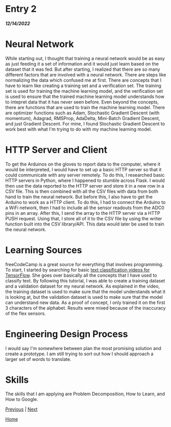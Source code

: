 # Entry 2
##### 12/14/2022

# Neural Network

While starting out, I thought that training a neural network would be as easy as just feeding it a set of information and it would just learn based on the dataset that it was fed. But after starting, I realized that there are so many different factors that are involved with a neural network. There are steps like normalizing the data which confused me at first. There are concepts that I have to learn like creating a training set and a verification set. The training set is used for training the machine learning model, and the verification set is used to ensure that the trained machine learning model understands how to intepret data that it has never seen before. Even beyond the concepts, there are functions that are used to train the machine learning model. There are optimizer functions such as Adam, Stochastic Gradient Descent (with momentum), Adagrad, RMSProp, AdaDelta, Mini-Batch Gradient Descent, and just Gradient Descent. For mine, I found Stochastic Gradient Descent to work best with what I'm trying to do with my machine learning model.

# HTTP Server and Client

To get the Arduinos on the gloves to report data to the computer, where it would be interpreted, I would have to set up a basic HTTP server so that it could communicate with any server remotely. To do this, I researched basic HTTP servers in Python, where I happened to stumble across Flask. I would then use the data reported to the HTTP server and store it in a new row in a CSV file. This is then combined with all the CSV files with data from both hand to train the neural network. But before this, I also have to get the Arduino to work as a HTTP client. To do this, I had to connect the Arduino to a WiFi network, then I had to include all the sensor readouts from the ADC0 pins in an array. After this, I send the array to the HTTP server via a HTTP PUSH request. Using that, I store all of it to the CSV file by using the writer function built into the CSV library/API. This data would later be used to train the neural network.

# Learning Sources

freeCodeCamp is a great source for everything that involves programming. To start, I started by searching for basic [text classification videos for TensorFlow](https://www.youtube.com/watch?v=VtRLrQ3Ev-U). She goes over basically all the concepts that I have used to classify text. By following this tutorial, I was able to create a training dataset and a validation dataset for my neural network. As explained in the video, the training dataset is used to make sure that the model understands what it is looking at, but the validation dataset is used to make sure that the model can understand new data. As a proof of concept, I only trained it on the first 3 characters of the alphabet. Results were mixed because of the inaccuracy of the flex sensors.

# Engineering Design Process

I would say I'm somewhere between plan the most promising solution and create a prototype. I am still trying to sort out how I should approach a larger set of words to translate. 

# Skills

The skills that I am applying are Problem Decomposition, How to Learn, and How to Google.


[Previous](entry01.md) | [Next](entry03.md)

[Home](../README.md)
